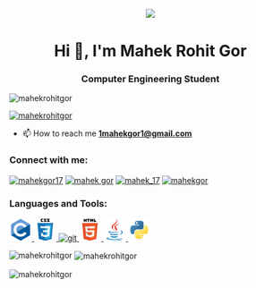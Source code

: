 <p align="center">
  <img src="https://user-images.githubusercontent.com/101034649/194537445-c06bf0b3-72c2-431f-877f-ebea59f9f19d.jpeg"/>
 </p>
<h1 align="center">Hi 👋, I'm Mahek Rohit Gor</h1>
<h3 align="center">Computer Engineering Student</h3>

<p align="left"> <img src="https://komarev.com/ghpvc/?username=mahekrohitgor&label=Profile%20views&color=0e75b6&style=flat" alt="mahekrohitgor" /> </p>

<p align="left"> <a href="https://github.com/ryo-ma/github-profile-trophy"><img src="https://github-profile-trophy.vercel.app/?username=mahekrohitgor" alt="mahekrohitgor" /></a> </p>

- 📫 How to reach me **1mahekgor1@gmail.com**

<h3 align="left">Connect with me:</h3>
<p align="left">
<a href="https://twitter.com/mahekgor17" target="blank"><img align="center" src="https://raw.githubusercontent.com/rahuldkjain/github-profile-readme-generator/master/src/images/icons/Social/twitter.svg" alt="mahekgor17" height="30" width="40" /></a>
<a href="https://linkedin.com/in/mahek gor" target="blank"><img align="center" src="https://raw.githubusercontent.com/rahuldkjain/github-profile-readme-generator/master/src/images/icons/Social/linked-in-alt.svg" alt="mahek gor" height="30" width="40" /></a>
<a href="https://www.codechef.com/users/mahek_17" target="blank"><img align="center" src="https://cdn.jsdelivr.net/npm/simple-icons@3.1.0/icons/codechef.svg" alt="mahek_17" height="30" width="40" /></a>
<a href="https://www.leetcode.com/mahekgor" target="blank"><img align="center" src="https://raw.githubusercontent.com/rahuldkjain/github-profile-readme-generator/master/src/images/icons/Social/leet-code.svg" alt="mahekgor" height="30" width="40" /></a>
</p>

<h3 align="left">Languages and Tools:</h3>
<p align="left"> <a href="https://www.cprogramming.com/" target="_blank" rel="noreferrer"> <img src="https://raw.githubusercontent.com/devicons/devicon/master/icons/c/c-original.svg" alt="c" width="40" height="40"/> </a> <a href="https://www.w3schools.com/css/" target="_blank" rel="noreferrer"> <img src="https://raw.githubusercontent.com/devicons/devicon/master/icons/css3/css3-original-wordmark.svg" alt="css3" width="40" height="40"/> </a> <a href="https://git-scm.com/" target="_blank" rel="noreferrer"> <img src="https://www.vectorlogo.zone/logos/git-scm/git-scm-icon.svg" alt="git" width="40" height="40"/> </a> <a href="https://www.w3.org/html/" target="_blank" rel="noreferrer"> <img src="https://raw.githubusercontent.com/devicons/devicon/master/icons/html5/html5-original-wordmark.svg" alt="html5" width="40" height="40"/> </a> <a href="https://www.java.com" target="_blank" rel="noreferrer"> <img src="https://raw.githubusercontent.com/devicons/devicon/master/icons/java/java-original.svg" alt="java" width="40" height="40"/> </a> <a href="https://www.python.org" target="_blank" rel="noreferrer"> <img src="https://raw.githubusercontent.com/devicons/devicon/master/icons/python/python-original.svg" alt="python" width="40" height="40"/> </a> </p>

<p><img align="left" src="https://github-readme-stats.vercel.app/api/top-langs?username=mahekrohitgor&show_icons=true&locale=en&layout=compact" alt="mahekrohitgor" /></p>

<p>&nbsp;<img align="center" src="https://github-readme-stats.vercel.app/api?username=mahekrohitgor&show_icons=true&locale=en" alt="mahekrohitgor" /></p>

<p><img align="center" src="https://github-readme-streak-stats.herokuapp.com/?user=mahekrohitgor&" alt="mahekrohitgor" /></p>
